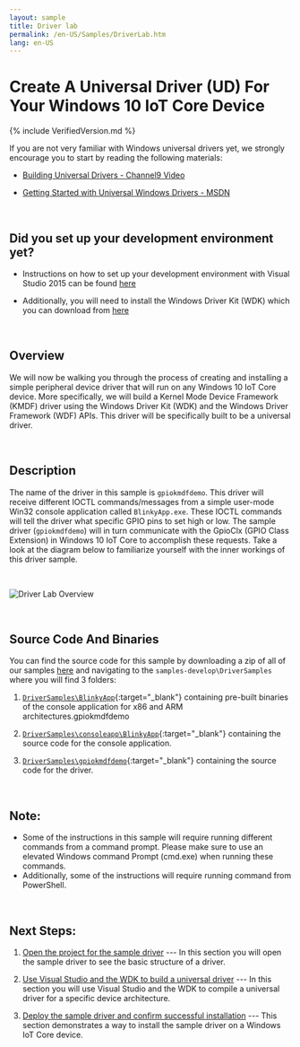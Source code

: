 ```yaml
---
layout: sample
title: Driver lab
permalink: /en-US/Samples/DriverLab.htm
lang: en-US
---
```


# Create A Universal Driver (UD) For Your Windows 10 IoT Core Device

{% include VerifiedVersion.md %}

If you are not very familiar with Windows universal drivers yet, we strongly encourage you to start by reading the following materials:

* [Building Universal Drivers - Channel9 Video](https://channel9.msdn.com/Blogs/WinHEC/Building-a-Universal-Driver)

* [Getting Started with Universal Windows Drivers - MSDN](https://msdn.microsoft.com/en-us/library/windows/hardware/dn941241(v=vs.85).aspx)

<br/>

## Did you set up your development environment yet?

* Instructions on how to set up your development environment with Visual Studio 2015 can be found [here]({{site.baseurl}}/{{page.lang}}/Docs/SetupPCRPI.htm)

* Additionally, you will need to install the Windows Driver Kit (WDK) which you can download from [here](https://msdn.microsoft.com/en-us/windows/hardware/dn913721) 

<br/>

## Overview
We will now be walking you through the process of creating and installing a simple peripheral device driver that will run on any Windows 10 IoT Core device.  More specifically, we will build a Kernel Mode Device Framework (KMDF) driver using the Windows Driver Kit (WDK) and the Windows Driver Framework (WDF) APIs.  This driver will be specifically built to be a universal driver.

<br/>

## Description
The name of the driver in this sample is `gpiokmdfdemo`.  This driver will receive different IOCTL commands/messages from a simple user-mode Win32 console application called `BlinkyApp.exe`.  These IOCTL commands will tell the driver what specific GPIO pins to set high or low.  The sample driver (`gpiokmdfdemo`) will in turn communicate with the GpioClx (GPIO Class Extension) in Windows 10 IoT Core to accomplish these requests.  Take a look at the diagram below to familiarize yourself with the inner workings of this driver sample.

<br/>

![Driver Lab Overview]({{site.baseurl}}/Resources/images/DriverLab/drivers-overview.png)

<br/>

## Source Code And Binaries
You can find the source code for this sample by downloading a zip of all of our samples [here](https://github.com/ms-iot/samples/archive/develop.zip) and navigating to the `samples-develop\DriverSamples` where you will find 3 folders:

1. [`DriverSamples\BlinkyApp`](https://github.com/ms-iot/samples/tree/develop/DriverSamples/BlinkyApp){:target="_blank"} containing pre-built binaries of the console application for x86 and ARM architectures.gpiokmdfdemo

2. [`DriverSamples\consoleapp\BlinkyApp`](https://github.com/ms-iot/samples/tree/develop/DriverSamples/consoleapp/BlinkyApp){:target="_blank"} containing the source code for the console application.

3. [`DriverSamples\gpiokmdfdemo`](https://github.com/ms-iot/samples/tree/develop/DriverSamples/gpiokmdfdemo){:target="_blank"} containing the source code for the driver.

<br/>

## Note:
* Some of the instructions in this sample will require running different commands from a command prompt. Please make sure to use an elevated Windows command Prompt (cmd.exe) when running these commands.
* Additionally, some of the instructions will require running command from PowerShell.

<br/>

## Next Steps:

1. [Open the project for the sample driver]({{site.baseurl}}/{{page.lang}}/Samples/DriverLab1.htm) --- In this section you will open the sample driver to see the basic structure of a driver.

2. [Use Visual Studio and the WDK to build a universal driver]({{site.baseurl}}/{{page.lang}}/Samples/DriverLab2.htm) --- In this section you will use Visual Studio and the WDK to compile a universal driver for a specific device architecture.

3. [Deploy the sample driver and confirm successful  installation]({{site.baseurl}}/{{page.lang}}/Samples/DriverLab3.htm) --- This section demonstrates a way to install the sample driver on a Windows IoT Core device.
